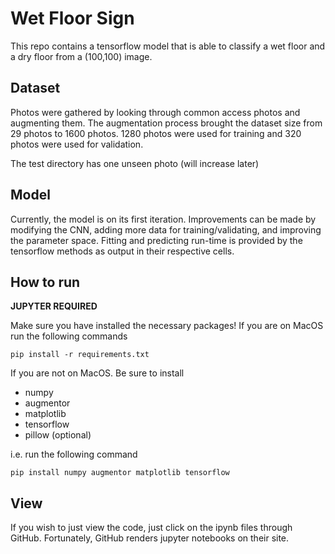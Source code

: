 # Wet Floor Sign

This repo contains a tensorflow model that is able to classify a wet floor and a dry floor from a (100,100) image.


## Dataset

Photos were gathered by looking through common access photos and augmenting them. The augmentation process brought the dataset size from 29 photos to 1600 photos. 1280 photos were used for training and 320 photos were used for validation.

The test directory has one unseen photo (will increase later)

## Model

Currently, the model is on its first iteration. Improvements can be made by modifying the CNN, adding more data for training/validating, and improving the parameter space. Fitting and predicting run-time is provided by the tensorflow methods as output in their respective cells.


## How to run

**JUPYTER REQUIRED**

Make sure you have installed the necessary packages! If you are on MacOS run the following commands

```
pip install -r requirements.txt
```

If you are not on MacOS. Be sure to install 

- numpy
- augmentor
- matplotlib
- tensorflow
- pillow (optional)

i.e. run the following command

```
pip install numpy augmentor matplotlib tensorflow
```


## View 

If you wish to just view the code, just click on the ipynb files through GitHub. Fortunately, GitHub renders jupyter notebooks on their site.